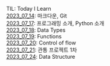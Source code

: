 TIL: Today I Learn<br>
[2023_07_14](20230714/README.md): 마크다운, Git<br>
[2023_07_17](20230717/README.md): 프로그래밍 소개, Python 소개<br>
[2023_07_18](20230718/README.md): Data Types<br>
[2023_07_19](20230719/README.md): Functions<br>
[2023_07_20](20230720/README.md): Control of flow<br>
[2023_07_21](20230721_PJT/README.md): 관통 프로젝트 1차<br>
[2023_07_24](20230724/README.md): Data Structure

